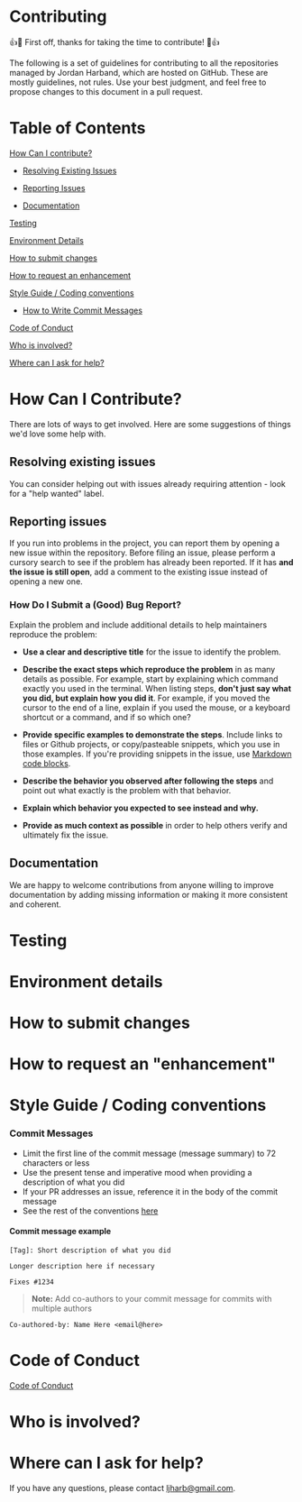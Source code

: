 # Contributing 

:+1::tada: First off, thanks for taking the time to contribute! :tada::+1:

The following is a set of guidelines for contributing to all the repositories managed by Jordan Harband, which are hosted on GitHub. These are mostly guidelines, not rules. Use your best judgment, and feel free to propose changes to this document in a pull request.

# Table of Contents 

[How Can I contribute?](#how-can-i-contribute)

* [Resolving Existing Issues](#resolving-existing-issues)

* [Reporting Issues](#reporting-issues)

* [Documentation](#documentation)

[Testing](#testing)

[Environment Details](#environment-details)

[How to submit changes](#how-to-submit-changes)

[How to request an enhancement](#how-to-request-an-"enhancement")

[Style Guide / Coding conventions](#style-guide--coding-conventions)

* [How to Write Commit Messages](#commit-messages)

[Code of Conduct](#code-of-conduct)

[Who is involved?](#who-is-involved)

[Where can I ask for help?](#where-can-i-ask-for-help)

# How Can I Contribute?

There are lots of ways to get involved. Here are some suggestions of things we'd love some help with. 

## Resolving existing issues 

You can consider helping out with issues already requiring attention - look for a "help wanted" label. 

## Reporting issues 

If you run into problems in the project, you can report them by opening a new issue within the repository. Before filing an issue, please perform a cursory search to see if the problem has already been reported. If it has **and the issue is still open**, add a comment to the existing issue instead of opening a new one.

### How Do I Submit a (Good) Bug Report? 

Explain the problem and include additional details to help maintainers reproduce the problem:

* **Use a clear and descriptive title** for the issue to identify the problem.

* **Describe the exact steps which reproduce the problem** in as many details as possible. For example, start by explaining which command exactly you used in the terminal. When listing steps, **don't just say what you did, but explain how you did it**. For example, if you moved the cursor to the end of a line, explain if you used the mouse, or a keyboard shortcut or a command, and if so which one?
* **Provide specific examples to demonstrate the steps**. Include links to files or Github projects, or copy/pasteable snippets, which you use in those examples. If you're providing snippets in the issue, use [Markdown code blocks](https://help.github.com/articles/markdown-basics/#multiple-lines).
* **Describe the behavior you observed after following the steps** and point out what exactly is the problem with that behavior. 
* **Explain which behavior you expected to see instead and why.** 
* **Provide as much context as possible** in order to help others verify and ultimately fix the issue. 

## Documentation

We are happy to welcome contributions from anyone willing to improve documentation by adding missing information or making it more consistent and coherent. 

# Testing 

# Environment details 

# How to submit changes 

# How to request an "enhancement" 

# Style Guide / Coding conventions 

### Commit Messages

* Limit the first line of the commit message (message summary) to 72 characters or less
* Use the present tense and imperative mood when providing a description of what you did
* If your PR addresses an issue, reference it in the body of the commit message
* See the rest of the conventions [here](https://gist.github.com/ljharb/772b0334387a4bee89af24183114b3c7)

#### Commit message example

```
[Tag]: Short description of what you did

Longer description here if necessary

Fixes #1234
```


> **Note:**  Add co-authors to your commit message for commits with multiple authors

```
Co-authored-by: Name Here <email@here>
```


# Code of Conduct 
[Code of Conduct](https://github.com/ljharb/.github/blob/main/CODE_OF_CONDUCT.md)

# Who is involved? 

# Where can I ask for help? 
If you have any questions, please contact <ljharb@gmail.com>.